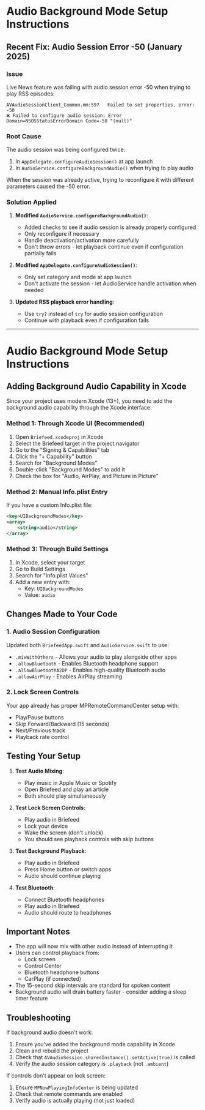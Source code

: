 # Audio Background Mode Setup Instructions

## Recent Fix: Audio Session Error -50 (January 2025)

### Issue
Live News feature was failing with audio session error -50 when trying to play RSS episodes:
```
AVAudioSessionClient_Common.mm:597   Failed to set properties, error: -50
❌ Failed to configure audio session: Error Domain=NSOSStatusErrorDomain Code=-50 "(null)"
```

### Root Cause
The audio session was being configured twice:
1. In `AppDelegate.configureAudioSession()` at app launch
2. In `AudioService.configureBackgroundAudio()` when trying to play audio

When the session was already active, trying to reconfigure it with different parameters caused the -50 error.

### Solution Applied
1. **Modified `AudioService.configureBackgroundAudio()`**:
   - Added checks to see if audio session is already properly configured
   - Only reconfigure if necessary
   - Handle deactivation/activation more carefully
   - Don't throw errors - let playback continue even if configuration partially fails

2. **Modified `AppDelegate.configureAudioSession()`**:
   - Only set category and mode at app launch
   - Don't activate the session - let AudioService handle activation when needed

3. **Updated RSS playback error handling**:
   - Use `try?` instead of `try` for audio session configuration
   - Continue with playback even if configuration fails

---

# Audio Background Mode Setup Instructions

## Adding Background Audio Capability in Xcode

Since your project uses modern Xcode (13+), you need to add the background audio capability through the Xcode interface:

### Method 1: Through Xcode UI (Recommended)

1. Open `Briefeed.xcodeproj` in Xcode
2. Select the Briefeed target in the project navigator
3. Go to the "Signing & Capabilities" tab
4. Click the "+ Capability" button
5. Search for "Background Modes"
6. Double-click "Background Modes" to add it
7. Check the box for "Audio, AirPlay, and Picture in Picture"

### Method 2: Manual Info.plist Entry

If you have a custom Info.plist file:

```xml
<key>UIBackgroundModes</key>
<array>
    <string>audio</string>
</array>
```

### Method 3: Through Build Settings

1. In Xcode, select your target
2. Go to Build Settings
3. Search for "Info.plist Values"
4. Add a new entry with:
   - Key: `UIBackgroundModes`
   - Value: `audio`

## Changes Made to Your Code

### 1. Audio Session Configuration
Updated both `BriefeedApp.swift` and `AudioService.swift` to use:
- `.mixWithOthers` - Allows your audio to play alongside other apps
- `.allowBluetooth` - Enables Bluetooth headphone support
- `.allowBluetoothA2DP` - Enables high-quality Bluetooth audio
- `.allowAirPlay` - Enables AirPlay streaming

### 2. Lock Screen Controls
Your app already has proper MPRemoteCommandCenter setup with:
- Play/Pause buttons
- Skip Forward/Backward (15 seconds)
- Next/Previous track
- Playback rate control

## Testing Your Setup

1. **Test Audio Mixing**:
   - Play music in Apple Music or Spotify
   - Open Briefeed and play an article
   - Both should play simultaneously

2. **Test Lock Screen Controls**:
   - Play audio in Briefeed
   - Lock your device
   - Wake the screen (don't unlock)
   - You should see playback controls with skip buttons

3. **Test Background Playback**:
   - Play audio in Briefeed
   - Press Home button or switch apps
   - Audio should continue playing

4. **Test Bluetooth**:
   - Connect Bluetooth headphones
   - Play audio in Briefeed
   - Audio should route to headphones

## Important Notes

- The app will now mix with other audio instead of interrupting it
- Users can control playback from:
  - Lock screen
  - Control Center
  - Bluetooth headphone buttons
  - CarPlay (if connected)
- The 15-second skip intervals are standard for spoken content
- Background audio will drain battery faster - consider adding a sleep timer feature

## Troubleshooting

If background audio doesn't work:
1. Ensure you've added the background mode capability in Xcode
2. Clean and rebuild the project
3. Check that `AVAudioSession.sharedInstance().setActive(true)` is called
4. Verify the audio session category is `.playback` (not `.ambient`)

If controls don't appear on lock screen:
1. Ensure `MPNowPlayingInfoCenter` is being updated
2. Check that remote commands are enabled
3. Verify audio is actually playing (not just loaded)